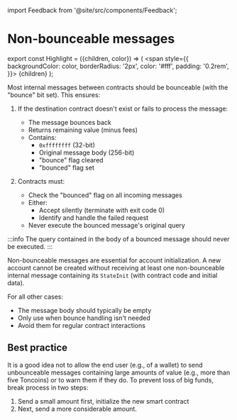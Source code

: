 import Feedback from '@site/src/components/Feedback';

# Non-bounceable messages

export const Highlight = ({children, color}) => (
<span
style={{
backgroundColor: color,
borderRadius: '2px',
color: '#fff',
padding: '0.2rem',
}}>
{children}
</span>
);

Most internal messages between contracts should be bounceable (with the "bounce" bit set). This ensures:

1. If the destination contract doesn't exist or fails to process the message:

   - The message bounces back
   - Returns remaining value (minus fees)
   - Contains:
     - `0xffffffff` (32-bit)
     - Original message body (256-bit)
     - "bounce" flag cleared
     - "bounced" flag set

2. Contracts must:
   - Check the "bounced" flag on all incoming messages
   - Either:
     - Accept silently (terminate with exit code 0)
     - Identify and handle the failed request
   - Never execute the bounced message's original query

:::info
The query contained in the body of a bounced message <Highlight color="#186E8A">should never be executed</Highlight>.
:::

Non-bounceable messages are essential for account initialization. A new account cannot be created without receiving at least one non-bounceable internal message containing its `StateInit` (with contract code and initial data).

For all other cases:

- The message body should typically be empty
- Only use when bounce handling isn't needed
- Avoid them for regular contract interactions

## Best practice

It is a good idea not to allow the end user (e.g., of a wallet) to send unbounceable messages containing large amounts of value (e.g., more than five Toncoins) or to warn them if they do. To prevent loss of big funds, break process in two steps:

1.  Send a small amount first, initialize the new smart contract
2.  Next, send a more considerable amount.

<Feedback />

